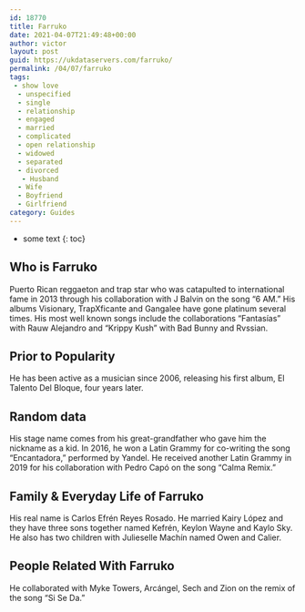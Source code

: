 ```yaml
---
id: 18770
title: Farruko
date: 2021-04-07T21:49:48+00:00
author: victor
layout: post
guid: https://ukdataservers.com/farruko/
permalink: /04/07/farruko
tags:
 - show love
  - unspecified
  - single
  - relationship
  - engaged
  - married
  - complicated
  - open relationship
  - widowed
  - separated
  - divorced
   - Husband
  - Wife
  - Boyfriend
  - Girlfriend
category: Guides
---
```


* some text
{: toc}


## Who is Farruko



Puerto Rican reggaeton and trap star who was catapulted to international fame in 2013 through his collaboration with J Balvin on the song &#8220;6 AM.&#8221; His albums Visionary, TrapXficante and Gangalee have gone platinum several times. His most well known songs include the collaborations &#8220;Fantasías&#8221; with Rauw Alejandro and &#8220;Krippy Kush&#8221; with Bad Bunny and Rvssian. 

                
                
                
## Prior to Popularity



He has been active as a musician since 2006, releasing his first album, El Talento Del Bloque, four years later.

                
                
                
## Random data



His stage name comes from his great-grandfather who gave him the nickname as a kid. In 2016, he won a Latin Grammy for co-writing the song &#8220;Encantadora,&#8221; performed by Yandel. He received another Latin Grammy in 2019 for his collaboration with Pedro Capó on the song &#8220;Calma Remix.&#8221;

                
                
                
## Family & Everyday Life of Farruko



His real name is Carlos Efrén Reyes Rosado. He married Kairy López and they have three sons together named Kefrén, Keylon Wayne and Kaylo Sky. He also has two children with Julieselle Machín named Owen and Calier.

                
                
                
## People Related With Farruko



He collaborated with Myke Towers, Arcángel, Sech and Zion on the remix of the song &#8220;Si Se Da.&#8221; 

                
              
            
          
          
          
